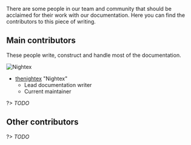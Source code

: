 There are some people in our team and community that should be acclaimed for their work with our documentation. Here you can find the contributors to this piece of writing.

## Main contributors

These people write, construct and handle most of the documentation.

![Nightex](https://avatars2.githubusercontent.com/u/10848800?v=3&s=60)

- [thenightex](https://github.com/thenightex) "Nightex"
    - Lead documentation writer
    - Current maintainer
	
?> *TODO*

## Other contributors

?> *TODO*